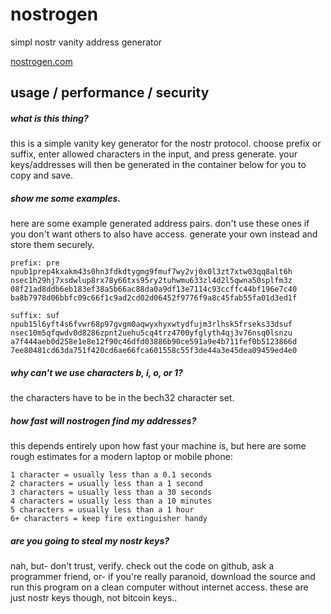# nostrogen
simpl nostr vanity address generator

[nostrogen.com](http://nostrogen.com/)

usage / performance / security
---------------------
##### what is this thing?

this is a simple vanity key generator for the nostr protocol. choose prefix or suffix, enter allowed characters in the input, and press generate. your keys/addresses will then be generated in the container below for you to copy and save.

##### show me some examples.

here are some example generated address pairs. don't use these ones if you don't want others to also have access. generate your own instead and store them securely.

```
prefix: pre
npub1prep4kxakm43s0hn3fdkdtygmg9fmuf7wy2vj0x0l3zt7xtw03qq8alt6h
nsec1h29hj7xsdwlup8rx78y66txs95ry2tuhwmu633zl4d2l5qwna50splfm3z
08f21ad8ddb6eb183ef38a5b66ac88da0a9df13e7114c93ccffc44bf196e7c40
ba8b7978d06bbfc09c66f1c9ad2cd02d06452f9776f9a8c45fab55fa01d3ed1f

suffix: suf
npub15l6yft4s6fvwr68p97gvgm0aqwyxhyxwtydfujm3rlhsk5frseks33dsuf
nsec10m5qfqwdv0d8286zpnt2uehu5cq4trz4700yfglyth4qj3v76nsq0lsnzu
a7f444aeb0d258e1e8e12f90c46dfd03886b90ce591a9e4b711fef0b5123866d
7ee80481cd63da751f420cd6ae66fca601558c55f3de44a3e45dea09459ed4e0
```

##### why can't we use characters b, i, o, or 1?

the characters have to be in the bech32 character set.



##### how fast will nostrogen find my addresses?

this depends entirely upon how fast your machine is, but here are some rough estimates for a modern laptop or mobile phone:
```
1 character = usually less than a 0.1 seconds
2 characters = usually less than a 1 second
3 characters = usually less than a 30 seconds
4 characters = usually less than a 10 minutes
5 characters = usually less than a 1 hour
6+ characters = keep fire extinguisher handy
```
##### are you going to steal my nostr keys?

nah, but- don't trust, verify. check out the code on github, ask a programmer friend, or- if you're really paranoid, download the source and run this program on a clean computer without internet access. these are just nostr keys though, not bitcoin keys..
